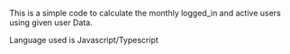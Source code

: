 This is a simple code to calculate the monthly logged_in and active users using given user Data.

Language used is Javascript/Typescript
